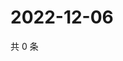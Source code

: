 # 2022-12-06

共 0 条

<!-- BEGIN WEIBO -->
<!-- 最后更新时间 Tue Dec 06 2022 04:15:15 GMT+0800 (China Standard Time) -->

<!-- END WEIBO -->
